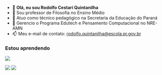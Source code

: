 - 👋 **Olá, eu sou Rodolfo Cestari Quintanilha**
- 👀 Sou professor de Filosofia no Ensino Médio
- 🌱 Atuo como técnico pedagógico na Secretaria da Educação do Paraná
- 💞️ Gerencio o Programa Edutech e Pensamento Computacional no NRE-AMN
- 📫 Meu e-mail de contato: rodolfo.quintanilha@escola.pr.gov.br



### Estou aprendendo
![](https://superdigital.com.br/blog/images/curso-programador.gif)

[![](https://img.shields.io/badge/JavaScript-323330?style=for-the-badge&logo=javascript&logoColor=F7DF1E)](https://editor.p5js.org/)
[![](https://img.shields.io/badge/Scratch-4D97FF?style=for-the-badge&logo=Scratch&logoColor=white)](https://scratch.mit.edu/)

<!---
rcestariq/rcestariq is a ✨ special ✨ repository because its `README.md` (this file) appears on your GitHub profile.
You can click the Preview link to take a look at your changes.
--->
